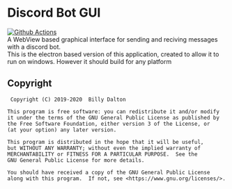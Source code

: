 # Discord Bot GUI
[![Github Actions](https://github.com/Xnopyt/discord-bot-gui/workflows/Build/badge.svg)](https://github.com/Xnopyt/discord-bot-gui/actions) <br />
A WebView based graphical interface for sending and reciving messages with a discord bot.<br />
This is the electron based version of this application, created to allow it to run on windows. However it should build for any platform


## Copyright
```
 Copyright (C) 2019-2020  Billy Dalton

This program is free software: you can redistribute it and/or modify
it under the terms of the GNU General Public License as published by
the Free Software Foundation, either version 3 of the License, or
(at your option) any later version.

This program is distributed in the hope that it will be useful,
but WITHOUT ANY WARRANTY; without even the implied warranty of
MERCHANTABILITY or FITNESS FOR A PARTICULAR PURPOSE.  See the
GNU General Public License for more details.

You should have received a copy of the GNU General Public License
along with this program.  If not, see <https://www.gnu.org/licenses/>.
```

